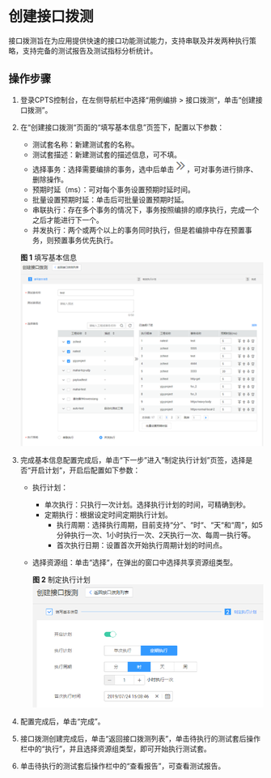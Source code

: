 # 创建接口拨测<a name="cpts_01_0004"></a>

接口拨测旨在为应用提供快速的接口功能测试能力，支持串联及并发两种执行策略，支持完备的测试报告及测试指标分析统计。

## 操作步骤<a name="section168991618194718"></a>

1.  登录CPTS控制台，在左侧导航栏中选择“用例编排 \> 接口拨测“，单击“创建接口拨测”。
2.  在“创建接口拨测“页面的“填写基本信息”页签下，配置以下参数：

    -   测试套名称：新建测试套的名称。
    -   测试套描述：新建测试套的描述信息，可不填。
    -   选择事务：选择需要编排的事务，选中后单击![](figures/icon-next.png)，可对事务进行排序、删除操作。
    -   预期时延（ms）：可对每个事务设置预期时延时间。
    -   批量设置预期时延：单击后可批量设置预期时延。
    -   串联执行：存在多个事务的情况下，事务按照编排的顺序执行，完成一个之后才能进行下一个。
    -   并发执行：两个或两个以上的事务同时执行，但是若编排中存在预置事务，则预置事务优先执行。

    **图 1**  填写基本信息<a name="fig422812619499"></a>  
    ![](figures/填写基本信息.png "填写基本信息")

3.  完成基本信息配置完成后，单击“下一步”进入“制定执行计划”页签，选择是否“开启计划“，开启后配置如下参数：
    -   执行计划：
        -   单次执行：只执行一次计划。选择执行计划的时间，可精确到秒。
        -   定期执行：根据设定时间定期执行计划。
            -   执行周期：选择执行周期，目前支持“分“、“时“、“天“和“周“，如5分钟执行一次、1小时执行一次、2天执行一次、每周一执行等。
            -   首次执行日期：设置首次开始执行周期计划的时间点。

    -   选择资源组：单击“选择“，在弹出的窗口中选择共享资源组类型。

        **图 2**  制定执行计划<a name="fig1125039111918"></a>  
        ![](figures/制定执行计划.png "制定执行计划")

4.  配置完成后，单击“完成”。
5.  接口拨测创建完成后，单击“返回接口拨测列表”，单击待执行的测试套后操作栏中的“执行”，并且选择资源组类型，即可开始执行测试套。
6.  单击待执行的测试套后操作栏中的“查看报告”，可查看测试报告。

